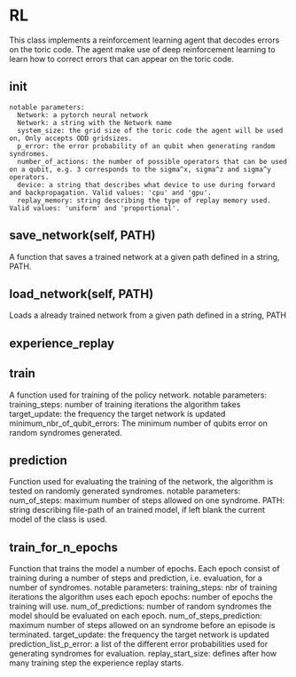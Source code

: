 # RL
  This class implements a reinforcement learning agent that decodes errors on the toric code. The agent make use of deep reinforcement learning to learn how to correct errors that can appear on the toric code.

## __init__ 
    notable parameters:
      Network: a pytorch neural network
      Network: a string with the Network name
      system_size: the grid size of the toric code the agent will be used on, Only accepts ODD gridsizes.
      p_error: the error probability of an qubit when generating random syndromes.
      number_of_actions: the number of possible operators that can be used on a qubit, e.g. 3 corresponds to the sigma^x, sigma^z and sigma^y operators.
      device: a string that describes what device to use during forward and backpropagation. Valid values: 'cpu' and 'gpu'.
      replay_memory: string describing the type of replay memory used. Valid values: 'uniform' and 'proportional'.

## save_network(self, PATH)
  A function that saves a trained network at a given path defined in a string, PATH.

## load_network(self, PATH)
  Loads a already trained network from a given path defined in a string, PATH

## experience_replay

## train
  A function used for training of the policy network.
  notable parameters:
    training_steps: number of training iterations the algorithm takes
    target_update: the frequency the target network is updated
    minimum_nbr_of_qubit_errors: The minimum number of qubits error on random syndromes generated.

## prediction
  Function used for evaluating the training of the network, the algorithm is tested on randomly generated syndromes.
  notable parameters:
    num_of_steps: maximum number of steps allowed on one syndrome.
    PATH: string describing file-path of an trained model, if left blank the current model of the class is used.

## train_for_n_epochs
  Function that trains the model a number of epochs. Each epoch consist of training during a number of steps and prediction, i.e. evaluation, for a number of syndromes.
  notable parameters:
    training_steps: nbr of training iterations the algorithm uses each epoch
    epochs: number of epochs the training will use.
    num_of_predictions: number of random syndromes the model should be evaluated on each epoch.
    num_of_steps_prediction: maximum number of steps allowed on an syndrome before an episode is terminated.
    target_update: the frequency the target network is updated
    prediction_list_p_error: a list of the different error probabilities used for generating syndromes for evaluation.
    replay_start_size: defines after how many training step the experience replay starts.

